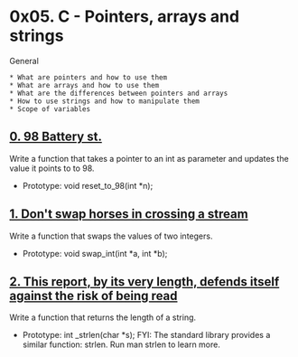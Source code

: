 # 0x05. C - Pointers, arrays and strings
General

	* What are pointers and how to use them
	* What are arrays and how to use them
	* What are the differences between pointers and arrays
	* How to use strings and how to manipulate them
	* Scope of variables

## [0. 98 Battery st.](0-reset_to_98.c "reset")
Write a function that takes a pointer to an int as parameter and updates the value it points to to 98.

* Prototype: void reset_to_98(int *n);

## [1. Don't swap horses in crossing a stream](1-swap.c "swap")
Write a function that swaps the values of two integers.

* Prototype: void swap_int(int *a, int *b);

## [2. This report, by its very length, defends itself against the risk of being read](2-strlen.c "leng")
Write a function that returns the length of a string.

* Prototype: int _strlen(char *s);
FYI: The standard library provides a similar function: strlen. Run man strlen to learn more.
